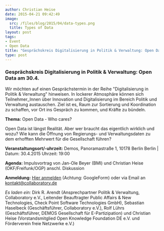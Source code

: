 ```yaml
---
author: Christian Heise
date: 2015-04-21 09:42:49
image:
  src: /files/blog/2015/04/data-types.png
  title: Types of Data
layout: post
tags:
- Event
- Open Data
title: "Gesprächskreis Digitalisierung in Politik & Verwaltung: Open Data am 30.4."
type: post
---
```

### Gesprächskreis Digitalisierung in Politik & Verwaltung: Open Data am 30.4.

Wir möchten auf einen Gesprächstermin in der Reihe "Digitalisierung in Politik & Verwaltung" hinweisen. In lockerer Atmosphäre können sich Teilnehmer_Innen über Innovation und Digitalisierung im Bereich Politik und Verwaltung austauschen. Ziel ist es, Raum zur Sortierung und Koordination zu schaffen, vor Ort ins Gespräch zu kommen, und Kräfte zu bündeln.

**Thema:** Open Data - Who cares?

Open Data ist längst Realität. Aber wer braucht das eigentlich wirklich und wozu? Wie kann die Öffnung von Regierungs- und Verwaltungsdaten zu dem erhofften Mehrwert für die Gesellschaft führen?

**Veranstaltungsort/-uhrzeit:** Demos, Panoramastraße 1, 10178 Berlin Berlin | Datum: 30.4.2015 Uhrzeit: 19:00

**Agenda:** Impulsvortrag von Jan-Ole Beyer (BMI) und Christian Heise (OKF/Freifunk/OGP) anschl. Diskussion

**Anmeldung:** [Hier anmelden](http://goo.gl/forms/qyd9d2nd0F) (Achtung: GoogleForm) oder via Email an kontakt@collaboratory.de

_Es laden ein:_ Dirk R. Arendt (Ansprechpartner Politik & Verwaltung, Collaboratory e.V., Leitender Beauftragter Public Affairs & New Technologies, Check Point Software Technologies GmbH), Sebastian Haselbeck (Geschäftsführer, Collaboratory e.V.), Rolf Lührs (Geschäftsführer, DEMOS Gesellschaft für E-Partizipation) und Christian Heise (Vorstandsmitglied Open Knowledge Foundation DE e.V. und Förderverein freie Netzwerke e.V.)
